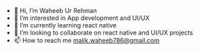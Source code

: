 - 👋 Hi, I’m Waheeb Ur Rehman
- 👀 I’m interested in App development and UI/UX
- 🌱 I’m currently learning react native
- 💞️ I’m looking to collaborate on react native and UI/UX projects
- 📫 How to reach me malik.waheeb786@gmail.com

<!---
waheeb29/waheeb29 is a ✨ special ✨ repository because its `README.md` (this file) appears on your GitHub profile.
You can click the Preview link to take a look at your changes.
--->
